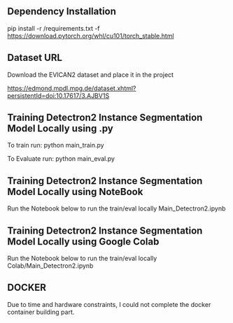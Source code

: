 
##  Dependency Installation

pip install -r /requirements.txt -f https://download.pytorch.org/whl/cu101/torch_stable.html


##  Dataset URL

Download the EVICAN2 dataset and place it in the project

https://edmond.mpdl.mpg.de/dataset.xhtml?persistentId=doi:10.17617/3.AJBV1S



##  Training Detectron2 Instance Segmentation Model Locally using .py

To train run: 
python main_train.py

To Evaluate run:
python main_eval.py


##  Training Detectron2 Instance Segmentation Model Locally using NoteBook

Run the Notebook below to run the train/eval locally 
Main_Detectron2.ipynb


##  Training Detectron2 Instance Segmentation Model Locally using Google Colab

Run the Notebook below to run the train/eval locally 
Colab/Main_Detectron2.ipynb



##  DOCKER

Due to time and hardware constraints, I could not complete the docker container building part.







